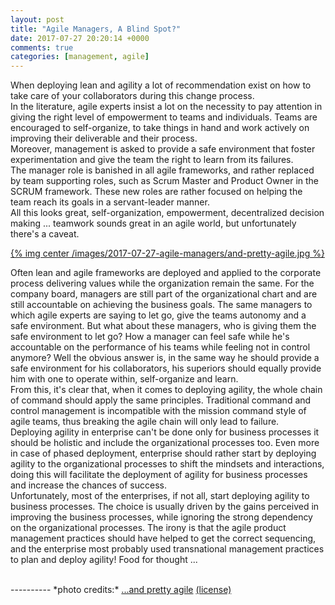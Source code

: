 ```yaml
---
layout: post
title: "Agile Managers, A Blind Spot?"
date: 2017-07-27 20:20:14 +0000
comments: true
categories: [management, agile]
---
```

When deploying lean and agility a lot of recommendation exist on how to take care of your collaborators during this change process.   
In the literature, agile experts insist a lot on the necessity to pay attention in giving the right level of empowerment to teams and individuals. Teams are encouraged to self-organize, to take things in hand and work actively on improving their deliverable and their process.  
Moreover, management is asked to provide a safe environment that foster experimentation and give the team the right to learn from its failures.  
The manager role is banished in all agile frameworks, and rather replaced by team supporting roles, such as Scrum Master and Product Owner in the SCRUM framework. These new roles are rather focused on helping the team reach its goals in a servant-leader manner.   
All this looks great, self-organization, empowerment, decentralized decision making ... teamwork sounds great in an agile world, but unfortunately there's a caveat.  

[{% img center /images/2017-07-27-agile-managers/and-pretty-agile.jpg %}](/images/2017-07-27-agile-managers/and-pretty-agile.jpg.jpg)

<!-- more -->

Often lean and agile frameworks are deployed and applied to the corporate process delivering values while the organization remain the same. For the company board, managers are still part of the organizational chart and are still accountable on achieving the business goals. The same managers to which agile experts are saying to let go, give the teams autonomy and a safe environment. But what about these managers, who is giving them the safe environment to let go? How a manager can feel safe while he's accountable on the performance of his teams while feeling not in control anymore?  Well the obvious answer is, in the same way he should provide a safe environment for his collaborators, his superiors should equally provide him with one to operate within, self-organize and learn.   
From this, it's clear that, when it comes to deploying agility, the whole chain of command should apply the same principles.  Traditional command and control management is incompatible with the mission command style of agile teams, thus breaking the agile chain will only lead to failure.   
Deploying agility in enterprise can't be done only for business processes it should be holistic and include the organizational processes too. Even more in case of phased deployment, enterprise should rather start by deploying agility to the organizational processes to shift the mindsets and interactions, doing this will facilitate the deployment of agility for business processes and increase the chances of success.   
Unfortunately, most of the enterprises, if not all, start deploying agility to business processes. The choice is usually driven by the gains perceived in improving the business processes, while ignoring the strong dependency on the organizational processes. The irony is that the agile product management practices should have helped to get the correct sequencing, and the enterprise most probably used transnational management practices to plan and deploy agility! Food for thought ...   

<br>
----------
*photo credits:*   
<a href="https://www.flickr.com/photos/92981898@N04/15680262966/" title="...and pretty agile">...and pretty agile</a> <a href="https://creativecommons.org/licenses/by-nc-nd/2.0/">(license)</a>
